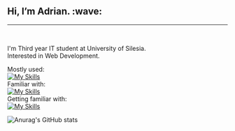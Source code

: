 <h2>Hi, I’m Adrian. :wave:</h2><hr><br> 

I'm Third year IT student at University of Silesia. <br>
Interested in Web Development. <br>

Mostly used: <br>
[![My Skills](https://skillicons.dev/icons?i=react,typescript,js,redux,tailwind,vite,figma,ps,vscode)](https://skillicons.dev) <br>
Familiar with: <br>
[![My Skills](https://skillicons.dev/icons?i=java,cpp,mysql)](https://skillicons.dev) <br>
Getting familiar with:  <br>
[![My Skills](https://skillicons.dev/icons?i=firebase,dart,flutter,neovim)](https://skillicons.dev)

![Anurag's GitHub stats](https://github-readme-stats.vercel.app/api?username=ZIM0L&show_icons=true&title_color=ff5c92&text_color=faedf1&icon_color=cc4773&border_color=42212c&theme=jolly&bg_color=00000000)
          
